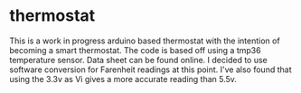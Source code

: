 # thermostat
This is a work in progress arduino based thermostat with the intention of becoming a smart thermostat.
The code is based off using a tmp36 temperature sensor. Data sheet can be found online. I decided to use software conversion for Farenheit readings at this point. I've also found that using the 3.3v as Vi gives a more accurate reading than 5.5v.

